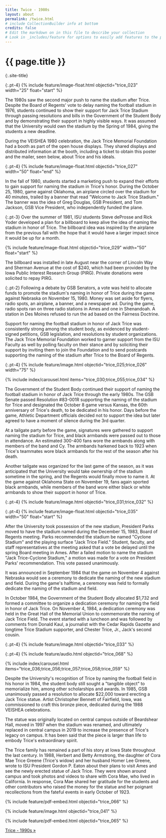 ```yaml
---
title: Twice - 1980s
layout: about
permalink: /twice.html
# include CollectionBuilder info at bottom
credits: false
# Edit the markdown on in this file to describe your collection
# Look in _includes/feature for options to easily add features to the page
---
```


# {{ page.title }}
{:.site-title}

{:.pt-4}
{% include feature/image-float.html objectid="trice_023" width="25" float="start" %}

The 1980s saw the second major push to name the stadium after Trice. Despite the Board of Regents' vote to delay naming the football stadium in 1976, students continued to show their support for Jack Trice Stadium through passing resolutions and bills in the Government of the Student Body and by demonstrating their support in highly visible ways. It was assumed that the University would own the stadium by the Spring of 1984, giving the students a new deadline.

During the VEISHEA 1980 celebration, the Jack Trice Memorial Foundation had a booth as part of the open house displays. They shared displays and distributed information at the booth, including a ticket to obtain this poster and the mailer, seen below, about Trice and his ideals. 

<div class="clearfix"></div>

{:.pt-4}
{% include feature/image-float.html objectid="trice_027" width="50" float="end" %}

In the fall of 1980, students started a marketing push to expand their efforts to gain support for naming the stadium in Trice's honor. During the October 25, 1980, game against Oklahoma, an airplane circled over the stadium for 40 minutes, trailed by a banner that read "Welcome to Jack Trice Stadium." The banner was the idea of Greg Douglas, GSB President, and Tom Jackson, GSB Vice President, who independently funded the plane.  

<div class="clearfix"></div>

{:.pt-3}
Over the summer of 1981, ISU students Steve deProsse and Rick Yoder developed a plan for a billboard to keep alive the idea of naming the stadium in honor of Trice. The billboard idea was inspired by the airplane from the previous fall with the hope that it would have a larger impact since it would be up for a month. 

{% include feature/image-float.html objectid="trice_029" width="50" float="start" %}

The billboard was installed in late August near the corner of Lincoln Way and Sherman Avenue at the cost of $240, which had been provided by the Iowa Public Interest Research Group (PIRG). Private donations were solicited to repay PIRG. 

<div class="clearfix"></div>

{:.pt-2}
Following a debate by GSB Senators, a vote was held to allocate funds to promote the stadium's naming in honor of Trice during the game against Nebraska on November 15, 1980. Money was set aside for flyers, radio spots, an airplane, a banner, and a newspaper ad. During the game, radio spots ran on three radio stations in Ames and one in Shenandoah. A station in Des Moines refused to run the ad based on the Fairness Doctrine.  

Support for naming the football stadium in honor of Jack Trice was consistently strong among the student body, as evidenced by student-signed petitions, GSB legislation, and resolutions by student organizations. The Jack Trice Memorial Foundation worked to garner support from the ISU Faculty as well by polling faculty on their stance and by soliciting their support by inviting them to join the Foundation and to send postcards supporting the naming of the stadium after Trice to the Board of Regents.  

{:.pt-4}
{% include feature/image.html objectid="trice_025;trice_026" width="75" %}

<div class="row pt-5">
<div class="col-md-7" markdown="1">

{% include index/carousel.html items="trice_030;trice_055;trice_034" %}

</div>
<div class="col-md-5" markdown="1">

The Government of the Student Body continued their support of naming the football stadium in honor of Jack Trice through the early 1980s. The GSB Senate passed Resolution #83-001R supporting the naming of the stadium for Trice and designated the October 8 game versus Kansas, the 60th anniversary of Trice's death, to be dedicated in his honor. Days before the game, Athletic Department officials decided not to support the idea but later agreed to have a moment of silence during the 3rd quarter.

</div>
</div>

At a tailgate party before the game, signatures were gathered to support naming the stadium for Trice, and black armbands were passed out to those in attendance. An estimated 300-400 fans wore the armbands along with members of the band and Cy. The armbands harkened back to 1923 when Trice's teammates wore black armbands for the rest of the season after his death. 

Another tailgate was organized for the last game of the season, as it was anticipated that the University would take ownership of the stadium sometime in the spring, and the Regents would finally move to name it. At the game against Oklahoma State on November 19, fans again sported black armbands, while members of the band wore either black or white armbands to show their support in honor of Trice.  

{:.pt-4}
{% include feature/image.html objectid="trice_031;trice_032" %}

{:.pt-4}
{% include feature/image-float.html objectid="trice_035" width="50" float="start" %}

After the University took possession of the new stadium, President Parks moved to have the stadium named during the December 15, 1983, Board of Regents meeting. Parks recommended the stadium be named "Cyclone Stadium" and the playing surface "Jack Trice Field." Student, faculty, and staff representatives at the meeting asked that a vote be delayed until the spring Board meeting in Ames. After a failed motion to name the stadium "Jack Trice-Cyclone Stadium," a motion was made for a vote on President Parks' recommendation. This vote passed unanimously.  

<div class="clearfix"></div>

It was announced in September 1984 that the game on November 4 against Nebraska would see a ceremony to dedicate the naming of the new stadium and field. During the game's halftime, a ceremony was held to formally dedicate the naming of the stadium and field.    

<div class="clearfix"></div>

In October 1984, the Government of the Student Body allocated $1,732 and formed a committee to organize a dedication ceremony for naming the field in honor of Jack Trice. On November 4, 1984, a dedication ceremony was held in the Great Hall of the Memorial Union to commemorate the naming of Jack Trice Field. The event started with a luncheon and was followed by comments from Donald Kaul, a journalist with the Cedar Rapids Gazette and longtime Trice Stadium supporter, and Chester Trice, Jr., Jack's second cousin.  

{:.pt-4}
{% include feature/image.html objectid="trice_033" %}

{:.pt-4}
{% include feature/audio.html objectid="trice_068" %}

<div class="row pt-5">
<div class="col-md-7" markdown="1">

{% include index/carousel.html items="trice_036;trice_056;trice_057;trice_058;trice_059" %}

</div>
<div class="col-md-5" markdown="1">

Despite the University's recognition of Trice by naming the football field in his honor in 1984, the student body still sought a "tangible object" to memorialize him, among other scholarships and awards. In 1985, GSB unanimously passed a resolution to allocate $22,000 toward erecting a Jack Trice statue. Artist Christopher Bennett of Fairfield, Iowa, was commissioned to craft this bronze piece, dedicated during the 1988 VEISHEA celebrations.  

</div>
</div>

The statue was originally located on central campus outside of Beardshear Hall, moved in 1997 when the stadium was renamed, and ultimately replaced in central campus in 2019 to increase the presence of Trice's legacy on campus. It has been said that the piece is larger than life to embody Trice's extraordinary spirit. 

The Trice family has remained a part of his story at Iowa State throughout the last century. In 1988, Herbert and Betty Armstrong, the daughter of Cora Mae Trice Greene (Trice's widow) and her husband Homer Lee Greene, wrote to ISU President Gordon P. Eaton about their plans to visit Ames and see the newly erected statue of Jack Trice. They were shown around campus and took photos and videos to share with Cora Mae, who lived in California. In response, Cora Mae shared her gratitude for the students and other contributors who raised the money for the statue and her poignant recollections from the fateful events in early October of 1923.

<div class="wide-content">
<div class="row pt-4">
<div class="col-12 col-lg-4" markdown="1">

{% include feature/pdf-embed.html objectid="trice_066" %}

</div>
<div class="col-12 col-lg-4" markdown="1">

{% include feature/image.html objectid="trice_041" %}

</div>
<div class="col-12 col-lg-4" markdown="1">

{% include feature/pdf-embed.html objectid="trice_065" %}

</div>
</div>
</div>

<div class="text-center next-buttons site-title">
    <a class="display-6 text-dark" href="{{ 'trice.html' | relative_url }}"><span class="essay-title">Trice - 1990s</span> &raquo;</a>
</div>
